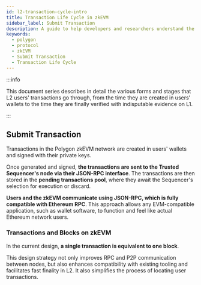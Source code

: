 ```yaml
---
id: l2-transaction-cycle-intro
title: Transaction Life Cycle in zkEVM
sidebar_label: Submit Transaction
description: A guide to help developers and researchers understand the transaction life cycle in Polygon zkEVM.
keywords:
  - polygon
  - protocol
  - zkEVM
  - Submit Transaction
  - Transaction Life Cycle
---
```


:::info

This document series describes in detail the various forms and stages that L2 users' transactions go through, from the time they are created in users' wallets to the time they are finally verified with indisputable evidence on L1.

:::

## Submit Transaction

Transactions in the Polygon zkEVM network are created in users' wallets and signed with their private keys.

Once generated and signed, **the transactions are sent to the Trusted Sequencer's node via their JSON-RPC interface**. The transactions are then stored in the **pending transactions pool**, where they await the Sequencer's selection for execution or discard.

**Users and the zkEVM communicate using JSON-RPC, which is fully compatible with Ethereum RPC**. This approach allows any EVM-compatible application, such as wallet software, to function and feel like actual Ethereum network users.

### Transactions and Blocks on zkEVM

In the current design, **a single transaction is equivalent to one block**.

This design strategy not only improves RPC and P2P communication between nodes, but also enhances compatibility with existing tooling and facilitates fast finality in L2. It also simplifies the process of locating user transactions.

